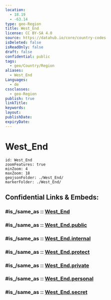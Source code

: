 ```yaml
---
location:
  - 18.19
  - -63.14
type: geo-Region
title: West_End
license: CC BY-SA 4.0
source: https://datahub.io/core/country-codes
isDeleted: false
isReadOnly: false
draft: false
confidential: public
tags:
  - geo/Country/Region
aliases:
  - West_End
Languages:
  - de
cssclasses:
  - geo-Region
publish: true
linkTitle:
keywords:
layout:
publishDate:
expiryDate:
---
```


# West_End

```leaflet
id: West_End
zoomFeatures: true 
minZoom: 4 
maxZoom: 18
geojsonFolder: ./West_End/
markerFolder: ./West_End/
```


## Confidential Links & Embeds: 

### #is_/same_as :: [West_End](/_Standards/Earth/Continent/America~Caribbean/Anguilla/Counties~Anguilla/West_End.md) 

### #is_/same_as :: [West_End.public](/_public/Earth/Continent/America~Caribbean/Anguilla/Counties~Anguilla/West_End.public.md) 

### #is_/same_as :: [West_End.internal](/_internal/Earth/Continent/America~Caribbean/Anguilla/Counties~Anguilla/West_End.internal.md) 

### #is_/same_as :: [West_End.protect](/_protect/Earth/Continent/America~Caribbean/Anguilla/Counties~Anguilla/West_End.protect.md) 

### #is_/same_as :: [West_End.private](/_private/Earth/Continent/America~Caribbean/Anguilla/Counties~Anguilla/West_End.private.md) 

### #is_/same_as :: [West_End.personal](/_personal/Earth/Continent/America~Caribbean/Anguilla/Counties~Anguilla/West_End.personal.md) 

### #is_/same_as :: [West_End.secret](/_secret/Earth/Continent/America~Caribbean/Anguilla/Counties~Anguilla/West_End.secret.md)

